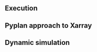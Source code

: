 
## Execution
## Pyplan approach to Xarray
## Dynamic simulation

<!--stackedit_data:
eyJoaXN0b3J5IjpbLTE0NzkwNzE0NjRdfQ==
-->